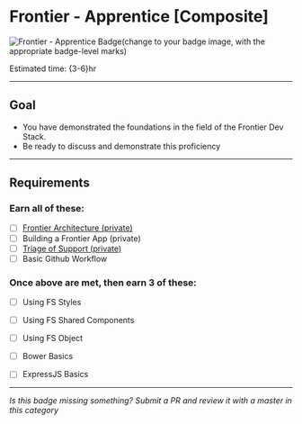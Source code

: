 # Frontier - Apprentice [Composite]

![Frontier - Apprentice Badge](../img/badges/perf-apprentice-md.png "Frontier Apprentice badge")(change to your badge image, with the appropriate badge-level marks)

Estimated time: {3-6}hr

-----


## Goal
- You have demonstrated the foundations in the field of the Frontier Dev Stack.
- Be ready to discuss and demonstrate this proficiency


-----


## Requirements

### Earn all of these:
  - [ ] [Frontier Architecture (private)](https://almtools.ldschurch.org/fhconfluence/display/WD/Frontier+-+Frontier+Architecture+Micro-Badge)
  - [ ] Building a Frontier App (private)
  - [ ] [Triage of Support (private)](https://almtools.ldschurch.org/fhconfluence/display/WD/Frontier+-+Triage+of+Support+-+Micro-Badge)
  - [ ] Basic Github Workflow

### Once above are met, then earn 3 of these:
  - [ ] Using FS Styles
  - [ ] Using FS Shared Components
  - [ ] Using FS Object
  - [ ] Bower Basics
  - [ ] ExpressJS Basics


-----

  *Is this badge missing something? Submit a PR and review it with a master in this category*
